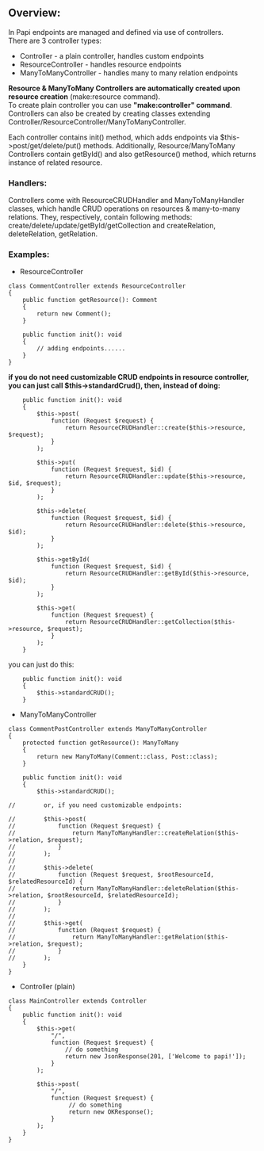 ## Overview:
In Papi endpoints are managed and defined via use of controllers.  
There are 3 controller types:
* Controller - a plain controller, handles custom endpoints
* ResourceController - handles resource endpoints
* ManyToManyController - handles many to many relation endpoints

**Resource & ManyToMany Controllers are automatically created upon resource creation** (make:resource command).  
To create plain controller you can use **"make:controller" command**.  
Controllers can also be created by creating classes extending Controller/ResourceController/ManyToManyController.

Each controller contains init() method, which adds endpoints via $this->post/get/delete/put() methods. Additionally, Resource/ManyToMany Controllers contain getById() and also getResource() method, which returns instance of related resource.

### Handlers:
Controllers come with ResourceCRUDHandler and ManyToManyHandler classes, which handle CRUD operations on resources & many-to-many relations. They, respectively, contain following methods: create/delete/update/getById/getCollection and createRelation, deleteRelation, getRelation.


### Examples:
* ResourceController
```
class CommentController extends ResourceController
{
    public function getResource(): Comment
    {
        return new Comment();
    }

    public function init(): void
    {
        // adding endpoints......
    }
}
```
**if you do not need customizable CRUD endpoints in resource controller, you can just call $this->standardCrud(), then, instead of doing:**
```
    public function init(): void
    {
        $this->post(
            function (Request $request) {
                return ResourceCRUDHandler::create($this->resource, $request);
            }
        );

        $this->put(
            function (Request $request, $id) {
                return ResourceCRUDHandler::update($this->resource, $id, $request);
            }
        );

        $this->delete(
            function (Request $request, $id) {
                return ResourceCRUDHandler::delete($this->resource, $id);
            }
        );

        $this->getById(
            function (Request $request, $id) {
                return ResourceCRUDHandler::getById($this->resource, $id);
            }
        );

        $this->get(
            function (Request $request) {
                return ResourceCRUDHandler::getCollection($this->resource, $request);
            }
        );
    }
```  
you can just do this:
```
    public function init(): void
    {
        $this->standardCRUD();
    }
```

* ManyToManyController
```
class CommentPostController extends ManyToManyController
{
    protected function getResource(): ManyToMany
    {
        return new ManyToMany(Comment::class, Post::class);
    }

    public function init(): void
    {
        $this->standardCRUD();

//        or, if you need customizable endpoints:

//        $this->post(
//            function (Request $request) {
//                return ManyToManyHandler::createRelation($this->relation, $request);
//            }
//        );
//
//        $this->delete(
//            function (Request $request, $rootResourceId, $relatedResourceId) {
//                return ManyToManyHandler::deleteRelation($this->relation, $rootResourceId, $relatedResourceId);
//            }
//        );
//
//        $this->get(
//            function (Request $request) {
//                return ManyToManyHandler::getRelation($this->relation, $request);
//            }
//        );
    }
}
```


* Controller (plain)
```
class MainController extends Controller
{
    public function init(): void
    {
        $this->get(
            "/",
            function (Request $request) {
                // do something
                return new JsonResponse(201, ['Welcome to papi!']);
            }
        );

        $this->post(
            "/",
            function (Request $request) {
                 // do something
                 return new OKResponse();
            }
        );
    }
}
```